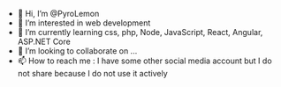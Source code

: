 - 👋 Hi, I’m @PyroLemon
- 👀 I’m interested in web development
- 🌱 I’m currently learning css, php, Node, JavaScript, React, Angular, ASP.NET Core
- 💞️ I’m looking to collaborate on ...
- 📫 How to reach me : I have some other social media account but I do not share because I do not use it actively

<!---
PyroLemon/PyroLemon is a ✨ special ✨ repository because its `README.md` (this file) appears on your GitHub profile.
You can click the Preview link to take a look at your changes.
--->
